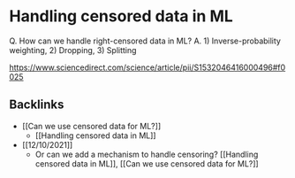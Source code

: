 # Handling censored data in ML
Q. How can we handle right-censored data in ML?
A. 1) Inverse-probability weighting, 2) Dropping, 3) Splitting

https://www.sciencedirect.com/science/article/pii/S1532046416000496#f0025

<!-- #Collaborators/Lasse #Collaborators/Kenneth #service #p1 -->

## Backlinks
* [[Can we use censored data for ML?]]
	* [[Handling censored data in ML]]
* [[12/10/2021]]
	* Or can we add a mechanism to handle censoring? [[Handling censored data in ML]], [[Can we use censored data for ML?]]

<!-- #anki/tag/machine-learning -->

<!-- #.inbox -->

<!-- {BearID:08ACCEA7-2ED9-429D-99DB-05763C95FF98-99491-00000FF4BCD7521D} -->
